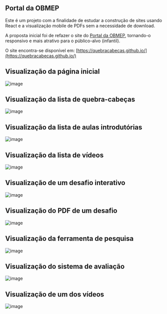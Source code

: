 ## Portal da OBMEP

Este é um projeto com a finalidade de estudar a construção de sites usando React e a visualização mobile de PDFs sem a necessidade de download.

A proposta inicial foi de refazer o site do [Portal da OBMEP](https://portaldaobmep.impa.br/index.php/modulo/index?a=4), tornando-o responsivo e mais atrativo para o público-alvo (infantil).

O site encontra-se disponível em: [https://quebracabecas.github.io/](https://quebracabecas.github.io/)

## Visualização da página inicial
![image](./images/preview-1.png)

## Visualização da lista de quebra-cabeças
![image](./images/preview-2.png)

## Visualização da lista de aulas introdutórias
![image](./images/preview-3.png)

## Visualização da lista de vídeos
![image](./images/preview-8.png)

## Visualização de um desafio interativo
![image](./images/preview-5.png)

## Visualização do PDF de um desafio
![image](./images/preview-6.png)

## Visualização da ferramenta de pesquisa
![image](./images/preview-9.png)

## Visualização do sistema de avaliação
![image](./images/preview-7.png)

## Visualização de um dos vídeos
![image](./images/preview-4.png)